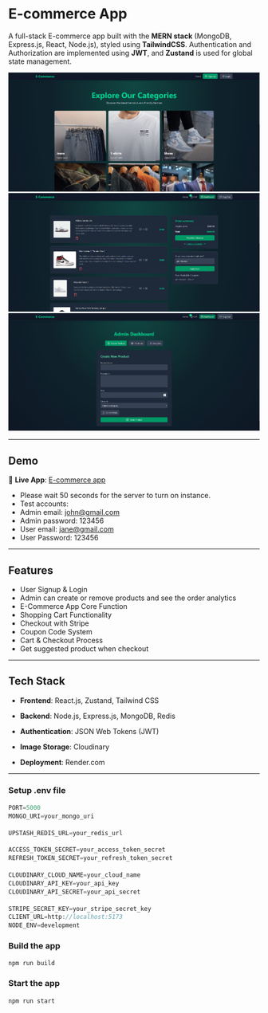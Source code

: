 # E-commerce App

A full-stack E-commerce app built with the **MERN stack** (MongoDB, Express.js, React, Node.js), styled using **TailwindCSS**. Authentication and Authorization are implemented using **JWT**, and **Zustand** is used for global state management.

![Demo App](/frontend/public/screenshot-for-readme-1.png)
![Demo App](/frontend/public/screenshot-for-readme-2.png)
![Demo App](/frontend/public/screenshot-for-readme-3.png)

---

## Demo

🔗 **Live App**: [E-commerce app](https://e-commerce-store-mr97.onrender.com)
- Please wait 50 seconds for the server to turn on instance.
- Test accounts:
- Admin email: john@gmail.com
- Admin password: 123456
- User email: jane@gmail.com
- User Password: 123456

---

## Features

-   User Signup & Login
-   Admin can create or remove products and see the order analytics
-   E-Commerce App Core Function
-   Shopping Cart Functionality
-   Checkout with Stripe
-   Coupon Code System
-   Cart & Checkout Process
-   Get suggested product when checkout

---

## Tech Stack

- **Frontend**: React.js, Zustand, Tailwind CSS

- **Backend**: Node.js, Express.js, MongoDB, Redis

- **Authentication**: JSON Web Tokens (JWT)

- **Image Storage**: Cloudinary

- **Deployment**: Render.com

---

### Setup .env file

```js
PORT=5000
MONGO_URI=your_mongo_uri

UPSTASH_REDIS_URL=your_redis_url

ACCESS_TOKEN_SECRET=your_access_token_secret
REFRESH_TOKEN_SECRET=your_refresh_token_secret

CLOUDINARY_CLOUD_NAME=your_cloud_name
CLOUDINARY_API_KEY=your_api_key
CLOUDINARY_API_SECRET=your_api_secret

STRIPE_SECRET_KEY=your_stripe_secret_key
CLIENT_URL=http://localhost:5173
NODE_ENV=development
```

### Build the app

```shell
npm run build
```

### Start the app

```shell
npm run start
```

